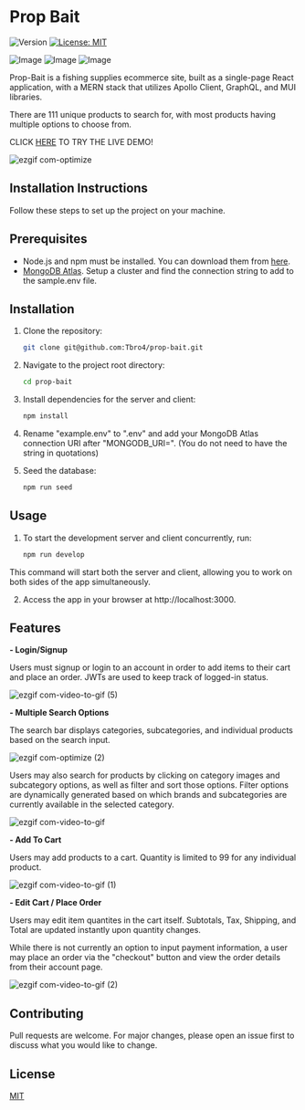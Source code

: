 # Prop Bait

![Version](https://img.shields.io/badge/version-1.0.0-blue.svg)
[![License: MIT](https://img.shields.io/badge/License-MIT-yellow.svg)](https://opensource.org/licenses/MIT)    

![Image](https://img.shields.io/badge/React-20232A?style=for-the-badge&logo=react&logoColor=61DAFB)
![Image](https://img.shields.io/badge/Apollo%20GraphQL-311C87?&style=for-the-badge&logo=Apollo%20GraphQL&logoColor=white)
![Image](https://img.shields.io/badge/Material%20UI-007FFF?style=for-the-badge&logo=mui&logoColor=white)          

Prop-Bait is a fishing supplies ecommerce site, built as a single-page React application, with a MERN stack that utilizes Apollo Client, GraphQL, and MUI libraries.

There are 111 unique products to search for, with most products having multiple options to choose from.

CLICK [HERE](https://calm-dawn-80232-682649ddc0c6.herokuapp.com/) TO TRY THE LIVE DEMO!

![ezgif com-optimize](https://github.com/Tbro4/prop-bait/assets/77757900/8e952eab-9571-4700-9797-6e8264525e1c)

## Installation Instructions

Follow these steps to set up the project on your machine.

## Prerequisites

- Node.js and npm must be installed. You can download them from [here](https://nodejs.org/).
- [MongoDB Atlas](https://www.mongodb.com/atlas/database). Setup a cluster and find the connection string to add to the sample.env file.

## Installation 

1. Clone the repository:

   ```sh
   git clone git@github.com:Tbro4/prop-bait.git

2. Navigate to the project root directory:

   ```sh
   cd prop-bait
   
3. Install dependencies for the server and client:

   ```sh
   npm install

5. Rename "example.env" to ".env" and add your MongoDB Atlas connection URI after "MONGODB_URI=". (You do not need to have the string in quotations)

6. Seed the database:

   ```sh
   npm run seed

## Usage

1. To start the development server and client concurrently, run:

   ```sh
   npm run develop

This command will start both the server and client, allowing you to work on both sides of the app simultaneously.

2. Access the app in your browser at http://localhost:3000.






## Features

 **- Login/Signup**

Users must signup or login to an account in order to add items to their cart and place an order. JWTs are used to keep track of logged-in status. 

![ezgif com-video-to-gif (5)](https://github.com/Tbro4/prop-bait/assets/77757900/5e53638e-3ae7-4163-9cb8-24510a28046b)


**- Multiple Search Options**

The search bar displays categories, subcategories, and individual products based on the search input.

![ezgif com-optimize (2)](https://github.com/Tbro4/prop-bait/assets/77757900/2fd1041f-5d02-4751-9787-57a8750bd235)


Users may also search for products by clicking on category images and subcategory options, as well as filter and sort those options.     Filter options are dynamically generated based on which brands and subcategories are currently available in the selected category.

![ezgif com-video-to-gif](https://github.com/Tbro4/prop-bait/assets/77757900/be413e8f-8db5-4566-b109-608224e13ce3)


**- Add To Cart**

Users may add products to a cart. Quantity is limited to 99 for any individual product. 

![ezgif com-video-to-gif (1)](https://github.com/Tbro4/prop-bait/assets/77757900/77647710-29c0-45bc-9726-a325a0f38043)


**- Edit Cart / Place Order**

Users may edit item quantites in the cart itself. Subtotals, Tax, Shipping, and Total are updated instantly upon quantity changes.  

While there is not currently an option to input payment information, a user may place an order via the "checkout" button and view the order details from their account page.

![ezgif com-video-to-gif (2)](https://github.com/Tbro4/prop-bait/assets/77757900/65b5ce8d-51f5-4fb2-8c32-39201b8abdad)

## Contributing

Pull requests are welcome. For major changes, please open an issue first
to discuss what you would like to change.

## License

[MIT](https://choosealicense.com/licenses/mit/)
